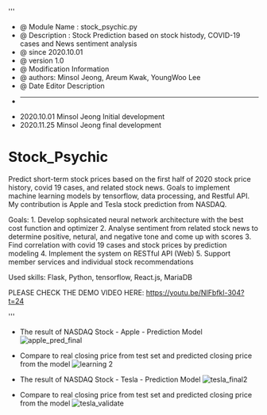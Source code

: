 '''
 * @ Module Name : stock_psychic.py
 * @ Description : Stock Prediction based on stock histody, COVID-19 cases and News sentiment analysis
 * @ since 2020.10.01
 * @ version 1.0
 * @ Modification Information
 * @ authors: Minsol Jeong, Areum Kwak, YoungWoo Lee
 * @ Date         Editor              Description
 *  -------    ----------------    ---------------------------
 *  2020.10.01    Minsol Jeong          Initial development
 *  2020.11.25    Minsol Jeong          final development



 # Stock_Psychic
Predict short-term stock prices based on the first half of 2020 stock price history, covid 19 cases, and related stock news. Goals to implement machine learning models by tensorflow, data processing, and Restful API. My contribution is Apple and Tesla stock prediction from NASDAQ.

Goals: 1. Develop sophsicated neural network architecture with the best cost function and optimizer
       2. Analyse sentiment from related stock news to determine positive, netural, and negative tone and come up with scores
       3. Find correlation with covid 19 cases and stock prices by prediction modeling
       4. Implement the system on RESTful API (Web)
       5. Support member services and individual stock recommendations
       
Used skills: Flask, Python, tensorflow, React.js, MariaDB

PLEASE CHECK THE DEMO VIDEO HERE: https://youtu.be/NIFbfkl-304?t=24

''' 

* The result of NASDAQ Stock - Apple - Prediction Model
![apple_pred_final](https://user-images.githubusercontent.com/60868240/100791122-222de200-345c-11eb-9edd-754c53abdcd9.png) 
- Compare to real closing price from test set and predicted closing price from the model
![learning 2](https://user-images.githubusercontent.com/60868240/100791409-9072a480-345c-11eb-8c99-9311c06ff1b8.png)

* The result of NASDAQ Stock - Tesla - Prediction Model
![tesla_final2](https://user-images.githubusercontent.com/60868240/100791804-10990a00-345d-11eb-9ea7-0dd0f092c503.png)
- Compare to real closing price from test set and predicted closing price from the model
![tesla_validate](https://user-images.githubusercontent.com/60868240/100791816-142c9100-345d-11eb-952c-add87f56fc7c.png)
